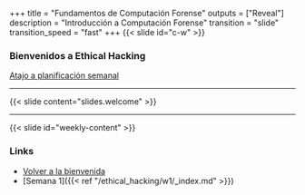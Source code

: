 +++
title = "Fundamentos de Computación Forense"
outputs = ["Reveal"]
description = "Introducción a Computación Forense"
transition = "slide"
transition_speed = "fast"
+++
{{< slide id="c-w" >}}
### Bienvenidos a Ethical Hacking

[Atajo a planificación semanal](#weekly-content)

---
{{< slide content="slides.welcome" >}}

---

{{< slide id="weekly-content" >}}
### Links

- [Volver a la bienvenida](#c-w)
- [Semana 1]({{< ref "/ethical_hacking/w1/_index.md" >}})